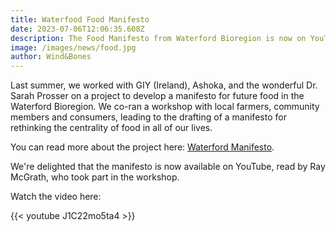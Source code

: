 ```yaml
---
title: Waterfood Food Manifesto
date: 2023-07-06T12:06:35.608Z
description: The Food Manifesto from Waterford Bioregion is now on YouTube.
image: /images/news/food.jpg
author: Wind&Bones
---
```

Last summer, we worked with GIY (Ireland), Ashoka, and the wonderful Dr. Sarah Prosser on a project to develop a manifesto for future food in the Waterford Bioregion. We co-ran a workshop with local farmers, community members and consumers, leading to the drafting of a manifesto for rethinking the centrality of food in all of our lives.

You can read more about the project here: [Waterford Manifesto](https://www.windandbones.com/projects/waterford-manifesto/). 

We're delighted that the manifesto is now available on YouTube, read by Ray McGrath, who took part in the workshop.

Watch the video here:

{{< youtube J1C22mo5ta4 >}}